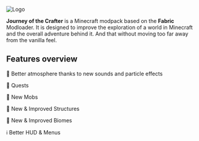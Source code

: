![Logo](https://i.imgur.com/wmnWKsx.png)

**Journey of the Crafter** is a Minecraft modpack based on the  **Fabric** Modloader. It is designed to improve the exploration of a world in Minecraft and the overall adventure behind it. And that without moving too far away from the vanilla feel.


## Features overview
🍂 Better atmosphere thanks to new sounds and particle effects

📜 Quests

🐣 New Mobs

🗿 New & Improved Structures

🌴 New & Improved Biomes

ℹ️  Better HUD & Menus
